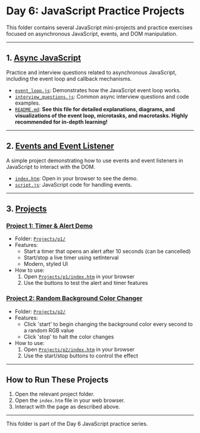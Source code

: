 # Day 6: JavaScript Practice Projects

This folder contains several JavaScript mini-projects and practice exercises focused on asynchronous JavaScript, events, and DOM manipulation.

---

## 1. [Async JavaScript](./Async_javascript/)

Practice and interview questions related to asynchronous JavaScript, including the event loop and callback mechanisms.

- [`event_loop.js`](./Async_javascript/event_loop.js): Demonstrates how the JavaScript event loop works.
- [`interview_questions.js`](./Async_javascript/interview_questions.js): Common async interview questions and code examples.
- [`README.md`](./Async_javascript/README.md): **See this file for detailed explanations, diagrams, and visualizations of the event loop, microtasks, and macrotasks. Highly recommended for in-depth learning!**

---

## 2. [Events and Event Listener](./Events_and_eventListener/)

A simple project demonstrating how to use events and event listeners in JavaScript to interact with the DOM.

- [`index.htm`](./Events_and_eventListener/index.htm): Open in your browser to see the demo.
- [`script.js`](./Events_and_eventListener/script.js): JavaScript code for handling events.

---

## 3. [Projects](./Projects/)

### [Project 1: Timer & Alert Demo](./Projects/p1/)

- Folder: [`Projects/p1/`](./Projects/p1/)
- Features:
  - Start a timer that opens an alert after 10 seconds (can be cancelled)
  - Start/stop a live timer using setInterval
  - Modern, styled UI
- How to use:
  1. Open [`Projects/p1/index.htm`](./Projects/p1/index.htm) in your browser
  2. Use the buttons to test the alert and timer features

### [Project 2: Random Background Color Changer](./Projects/p2/)

- Folder: [`Projects/p2/`](./Projects/p2/)
- Features:
  - Click 'start' to begin changing the background color every second to a random RGB value
  - Click 'stop' to halt the color changes
- How to use:
  1. Open [`Projects/p2/index.htm`](./Projects/p2/index.htm) in your browser
  2. Use the start/stop buttons to control the effect

---

## How to Run These Projects

1. Open the relevant project folder.
2. Open the `index.htm` file in your web browser.
3. Interact with the page as described above.

---

This folder is part of the Day 6 JavaScript practice series.
